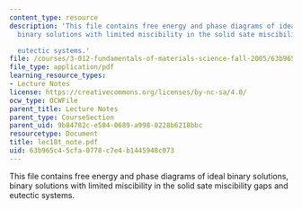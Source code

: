 ```yaml
---
content_type: resource
description: 'This file contains free energy and phase diagrams of ideal binary solutions,
  binary solutions with limited miscibility in the solid sate miscibility gaps and

  eutectic systems.'
file: /courses/3-012-fundamentals-of-materials-science-fall-2005/63b965c45cfa0778c7e4b1445948c073_lec18t_note.pdf
file_type: application/pdf
learning_resource_types:
- Lecture Notes
license: https://creativecommons.org/licenses/by-nc-sa/4.0/
ocw_type: OCWFile
parent_title: Lecture Notes
parent_type: CourseSection
parent_uid: 9b84782c-e584-0689-a998-0228b6218bbc
resourcetype: Document
title: lec18t_note.pdf
uid: 63b965c4-5cfa-0778-c7e4-b1445948c073
---
```

This file contains free energy and phase diagrams of ideal binary solutions, binary solutions with limited miscibility in the solid sate miscibility gaps and
eutectic systems.